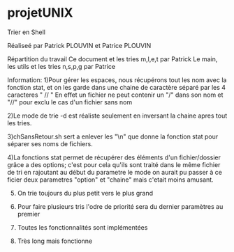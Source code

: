 # projetUNIX

 Trier en Shell
 
 Réaliseé par Patrick PLOUVIN et Patrice PLOUVIN 
 
 Répartition du travail
 Ce document et les tries m,l,e,t par Patrick
 Le main, les utils et les tries n,s,p,g par Patrice
 
 Information:
 1)Pour gérer les espaces, nous récupérons tout les nom avec la fonction stat,
   et on les garde dans une chaine de caractère séparé par les 4 caracteres " // " 
   En effet un fichier ne peut contenir un "/" dans son nom et "//" pour exclu le cas d'un fichier sans nom 
 
 2)Le mode de trie -d est réaliste seulement en inversant la chaine apres tout les tries. 
 
 3)chSansRetour.sh sert a enlever les "\n" que donne la fonction stat pour séparer ses noms de fichiers.
 
 4)La fonctions stat permet de récupérer des éléments d'un fichier/dossier grâce a des options;
   c'est pour cela qu'ils sont traité dans le même fichier de tri en rajoutant au début du parametre le mode
   on aurait pu passer à ce ficier deux parametres "option" et "chaine" mais c'etait moins amusant.

 5) On trie toujours du plus petit vers le plus grand

 6) Pour faire plusieurs tris l'odre de priorité sera du dernier paramètres au premier

 7) Toutes les fonctionnalités sont implémentées
 
 8) Très long mais fonctionne
